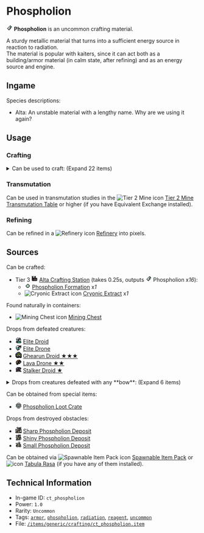 # Phospholion

<img src="https://raw.githubusercontent.com/Ceterai/Enternia/main/items/generic/crafting/ct_phospholion.png" alt="Phospholion icon" loading="lazy" width="auto" height="16px"/> **Phospholion** is an uncommon crafting material.

A sturdy metallic material that turns into a sufficient energy source in reaction to radiation.  
The material is popular with kaiters, since it can act both as a building/armor material (in calm state, after refining) and as an energy source and engine.

## Ingame

Species descriptions:

- Alta: An unstable material with a lengthy name. Why are we using it again?

## Usage

### Crafting

<details markdown="1"><summary>Can be used to craft: (Expand 22 items)</summary>

- `greydye`
- <img src="https://starbounder.org/mediawiki/images/3/35/Hive_Bed.png" alt="Hive Bed icon" loading="lazy" width="18.5px" height="5.5px"/> [Hive Bed](https://starbounder.org/Hive_Bed)
- <img src="https://starbounder.org/mediawiki/images/2/2d/Hive_Chair.png" alt="Hive Chair icon" loading="lazy" width="11.25px" height="7.5px"/> [Hive Chair](https://starbounder.org/Hive_Chair)
- <img src="https://starbounder.org/mediawiki/images/f/f0/Hive_Door.png" alt="Hive Door icon" loading="lazy" width="4.5px" height="15px"/> [Hive Door](https://starbounder.org/Hive_Door)
- <img src="https://starbounder.org/mediawiki/images/e/e0/Hive_Lamp.png" alt="Hive Lamp icon" loading="lazy" width="5.25px" height="10.5px"/> [Hive Lamp](https://starbounder.org/Hive_Lamp)
- <img src="https://starbounder.org/mediawiki/images/1/14/Hive_Table.png" alt="Hive Table icon" loading="lazy" width="15px" height="6px"/> [Hive Table](https://starbounder.org/Hive_Table)
- `hivechest`
- <img src="https://raw.githubusercontent.com/Ceterai/Enternia/main/objects/biome/alterash_prime/phospholion/ct_phosphobulbs/icon.png" alt="Irradiated Phosphobubble icon" loading="lazy" width="auto" height="16px"/> [Irradiated Phosphobubble](https://ceterai.github.io/MyEnternia/Wiki/IrradiatedPhosphobubble)
- <img src="https://raw.githubusercontent.com/Ceterai/Enternia/main/objects/biome/alterash_prime/phospholion/ct_phosphobulbs/icon.png" alt="Irradiated Phosphobulb icon" loading="lazy" width="auto" height="16px"/> [Irradiated Phosphobulb](https://ceterai.github.io/MyEnternia/Wiki/IrradiatedPhosphobulb)
- <img src="https://raw.githubusercontent.com/Ceterai/Enternia/main/objects/biome/alterash_prime/phospholion/ct_phosphobulbs/icon.png" alt="Irradiated Small Phosphobulb icon" loading="lazy" width="auto" height="16px"/> [Irradiated Small Phosphobulb](https://ceterai.github.io/MyEnternia/Wiki/IrradiatedSmallPhosphobulb)
- <img src="https://raw.githubusercontent.com/Ceterai/Enternia/main/items/generic/crafting/alta/phosicore.png" alt="Phosicore icon" loading="lazy" width="auto" height="16px"/> [Phosicore](https://ceterai.github.io/MyEnternia/Wiki/Phosicore)
- <img src="https://raw.githubusercontent.com/Ceterai/Enternia/main/items/active/weapons/ranged/alta/cannon/ct_phospholiator.png" alt="Phospholiator icon" loading="lazy" width="auto" height="16px"/> [Phospholiator](https://ceterai.github.io/MyEnternia/Wiki/Phospholiator)
- <img src="https://raw.githubusercontent.com/Ceterai/Enternia/main/items/augments/back/ct_phospholion_augment.png" alt="Phospholion Augment icon" loading="lazy" width="auto" height="16px"/> [Phospholion Augment](https://ceterai.github.io/MyEnternia/Wiki/PhospholionAugment)
- <img src="https://raw.githubusercontent.com/Ceterai/Enternia/main/objects/biome/alterash_prime/phospholion/ct_phospholion_formation/icon.png" alt="Phospholion Formation icon" loading="lazy" width="auto" height="16px"/> [Phospholion Formation](https://ceterai.github.io/MyEnternia/Wiki/PhospholionFormation)
- <img src="https://raw.githubusercontent.com/Ceterai/Enternia/main/items/active/alta/loot/biome/ct_phospholion_loot.png" alt="Phospholion Loot Crate icon" loading="lazy" width="auto" height="16px"/> [Phospholion Loot Crate](https://ceterai.github.io/MyEnternia/Wiki/PhospholionLootCrate)
- <img src="https://raw.githubusercontent.com/Ceterai/Enternia/main/objects/alta/special/samples/phospholion/icon.png" alt="Phospholion Sample ★★ icon" loading="lazy" width="auto" height="16px"/> [Phospholion Sample ★★](https://ceterai.github.io/MyEnternia/Wiki/PhospholionSample)
- <img src="https://raw.githubusercontent.com/Ceterai/Enternia/main/items/throwables/ct_phosphonade.png" alt="Phosphonade icon" loading="lazy" width="auto" height="16px"/> [Phosphonade](https://ceterai.github.io/MyEnternia/Wiki/Phosphonade)
- <img src="https://starbounder.org/mediawiki/images/2/21/Pixel.png" alt="Pixel icon" loading="lazy" width="12px" height="16px"/> [Pixel](https://starbounder.org/Pixel)
- <img src="https://raw.githubusercontent.com/Ceterai/Enternia/main/objects/biome/alterash_prime/phospholion/ct_phospholion_deposits/ct_phospholion_deposit3/icon.png" alt="Sharp Phospholion Deposit icon" loading="lazy" width="auto" height="16px"/> [Sharp Phospholion Deposit](https://ceterai.github.io/MyEnternia/Wiki/SharpPhospholionDeposit)
- <img src="https://raw.githubusercontent.com/Ceterai/Enternia/main/objects/biome/alterash_prime/phospholion/ct_phospholion_deposits/ct_phospholion_deposit2/icon.png" alt="Shiny Phospholion Deposit icon" loading="lazy" width="auto" height="16px"/> [Shiny Phospholion Deposit](https://ceterai.github.io/MyEnternia/Wiki/ShinyPhospholionDeposit)
- <img src="https://raw.githubusercontent.com/Ceterai/Enternia/main/objects/biome/alterash_prime/phospholion/ct_phospholion_deposits/ct_phospholion_deposit1/icon.png" alt="Small Phospholion Deposit icon" loading="lazy" width="auto" height="16px"/> [Small Phospholion Deposit](https://ceterai.github.io/MyEnternia/Wiki/SmallPhospholionDeposit)
- <img src="https://starbounder.org/mediawiki/images/6/6f/Tungsten_Ore.png" alt="Tungsten Ore icon" loading="lazy" width="10px" height="9px"/> [Tungsten Ore](https://starbounder.org/Tungsten_Ore)

</details>

### Transmutation

Can be used in transmutation studies in the <img src="https://steamuserimages-a.akamaihd.net/ugc/778476510222215988/C71087FFAD0A5FB9FE3532EC34F3A2D2D37DD7B7/" alt="Tier 2 Mine icon" width="14.5" height="8.125"/> [Tier 2 Mine Transmutation Table](https://steamcommunity.com/sharedfiles/filedetails/?id=1790667104) or higher (if you have Equivalent Exchange installed).

### Refining

Can be refined in a <img src="https://starbounder.org/mediawiki/images/2/2a/Refinery.gif" alt="Refinery icon" width="12" height="12"/> [Refinery](https://starbounder.org/Refinery) into pixels.

## Sources

Can be crafted:

- Tier 3 ![ ](https://raw.githubusercontent.com/Ceterai/Enternia/main/objects/alta/crafting/crafting_station/icon3.png) [Alta Crafting Station](https://ceterai.github.io/MyEnternia/Wiki/AltaCraftingStation) (takes 0.25s, outputs <img src="https://raw.githubusercontent.com/Ceterai/Enternia/main/items/generic/crafting/ct_phospholion.png" alt="Phospholion icon" loading="lazy" width="auto" height="16px"/> Phospholion x*16*):
  - <img src="https://raw.githubusercontent.com/Ceterai/Enternia/main/objects/biome/alterash_prime/phospholion/ct_phospholion_formation/icon.png" alt="Phospholion Formation icon" loading="lazy" width="auto" height="16px"/> [Phospholion Formation](https://ceterai.github.io/MyEnternia/Wiki/PhospholionFormation) x*1*
  - <img src="https://starbounder.org/mediawiki/images/d/d0/Cryonic_Extract.png" alt="Cryonic Extract icon" loading="lazy" width="8px" height="16px"/> [Cryonic Extract](https://starbounder.org/Cryonic_Extract) x*1*

Found naturally in containers:

- <img src="https://starbounder.org/mediawiki/images/4/4f/Mining_Chest.png" alt="Mining Chest icon" loading="lazy" width="18px" height="12px"/> [Mining Chest](https://starbounder.org/Mining_Chest)

Drops from defeated creatures:

- <img src="https://raw.githubusercontent.com/Ceterai/Enternia/main/items/active/alta/spawners/droids/elite.png" alt="Elite Droid icon" loading="lazy" width="auto" height="16px"/> [Elite Droid](https://ceterai.github.io/MyEnternia/Wiki/EliteDroid)
- <img src="https://raw.githubusercontent.com/Ceterai/Enternia/main/items/active/alta/spawners/drones/elite.png" alt="Elite Drone icon" loading="lazy" width="auto" height="16px"/> [Elite Drone](https://ceterai.github.io/MyEnternia/Wiki/EliteDrone)
- <img src="https://raw.githubusercontent.com/Ceterai/Enternia/main/items/active/alta/spawners/droids/ghearun.png" alt="Ghearun Droid ★★★ icon" loading="lazy" width="auto" height="16px"/> [Ghearun Droid ★★★](https://ceterai.github.io/MyEnternia/Wiki/GhearunDroid)
- <img src="https://raw.githubusercontent.com/Ceterai/Enternia/main/items/active/alta/spawners/drones/lava.png" alt="Lava Drone ★★ icon" loading="lazy" width="auto" height="16px"/> [Lava Drone ★★](https://ceterai.github.io/MyEnternia/Wiki/LavaDrone)
- <img src="https://raw.githubusercontent.com/Ceterai/Enternia/main/items/active/alta/spawners/droids/stalker.png" alt="Stalker Droid ★ icon" loading="lazy" width="auto" height="16px"/> [Stalker Droid ★](https://ceterai.github.io/MyEnternia/Wiki/StalkerDroid)

<details markdown="1"><summary>Drops from creatures defeated with any **bow**: (Expand 6 items)</summary>

- `ct_phosnail`
- <img src="https://raw.githubusercontent.com/Ceterai/Enternia/main/items/active/alta/spawners/droids/elite.png" alt="Elite Droid icon" loading="lazy" width="auto" height="16px"/> [Elite Droid](https://ceterai.github.io/MyEnternia/Wiki/EliteDroid)
- <img src="https://raw.githubusercontent.com/Ceterai/Enternia/main/items/active/alta/spawners/drones/elite.png" alt="Elite Drone icon" loading="lazy" width="auto" height="16px"/> [Elite Drone](https://ceterai.github.io/MyEnternia/Wiki/EliteDrone)
- <img src="https://raw.githubusercontent.com/Ceterai/Enternia/main/items/active/alta/spawners/droids/ghearun.png" alt="Ghearun Droid ★★★ icon" loading="lazy" width="auto" height="16px"/> [Ghearun Droid ★★★](https://ceterai.github.io/MyEnternia/Wiki/GhearunDroid)
- <img src="https://raw.githubusercontent.com/Ceterai/Enternia/main/items/active/alta/spawners/drones/lava.png" alt="Lava Drone ★★ icon" loading="lazy" width="auto" height="16px"/> [Lava Drone ★★](https://ceterai.github.io/MyEnternia/Wiki/LavaDrone)
- <img src="https://raw.githubusercontent.com/Ceterai/Enternia/main/items/active/alta/spawners/droids/stalker.png" alt="Stalker Droid ★ icon" loading="lazy" width="auto" height="16px"/> [Stalker Droid ★](https://ceterai.github.io/MyEnternia/Wiki/StalkerDroid)

</details>

Can be obtained from special items:

- <img src="https://raw.githubusercontent.com/Ceterai/Enternia/main/items/active/alta/loot/biome/ct_phospholion_loot.png" alt="Phospholion Loot Crate icon" loading="lazy" width="auto" height="16px"/> [Phospholion Loot Crate](https://ceterai.github.io/MyEnternia/Wiki/PhospholionLootCrate)

Drops from destroyed obstacles:

- <img src="https://raw.githubusercontent.com/Ceterai/Enternia/main/objects/biome/alterash_prime/phospholion/ct_phospholion_deposits/ct_phospholion_deposit3/icon.png" alt="Sharp Phospholion Deposit icon" loading="lazy" width="auto" height="16px"/> [Sharp Phospholion Deposit](https://ceterai.github.io/MyEnternia/Wiki/SharpPhospholionDeposit)
- <img src="https://raw.githubusercontent.com/Ceterai/Enternia/main/objects/biome/alterash_prime/phospholion/ct_phospholion_deposits/ct_phospholion_deposit2/icon.png" alt="Shiny Phospholion Deposit icon" loading="lazy" width="auto" height="16px"/> [Shiny Phospholion Deposit](https://ceterai.github.io/MyEnternia/Wiki/ShinyPhospholionDeposit)
- <img src="https://raw.githubusercontent.com/Ceterai/Enternia/main/objects/biome/alterash_prime/phospholion/ct_phospholion_deposits/ct_phospholion_deposit1/icon.png" alt="Small Phospholion Deposit icon" loading="lazy" width="auto" height="16px"/> [Small Phospholion Deposit](https://ceterai.github.io/MyEnternia/Wiki/SmallPhospholionDeposit)

Can be obtained via <img src="https://raw.githubusercontent.com/Silverfeelin/Starbound-SpawnableItemPack/master/interface/sip/iconSmall.png" alt="Spawnable Item Pack icon" width="18" height="14"/> [Spawnable Item Pack](https://steamcommunity.com/sharedfiles/filedetails/?id=733665104) or <img src="https://steamuserimages-a.akamaihd.net/ugc/263843960696222713/3EC9A7C005541F7D577EBCB8C5736B4EFC9973D6/" alt="icon" width="8" height="12"/> [Tabula Rasa](https://community.playstarbound.com/resources/the-tabula-rasa.3222/) (if you have any of them installed).

## Technical Information

- In-game ID: `ct_phospholion`
- Power: `1.0`
- Rarity: `Uncommon`
- Tags: [`armor`](https://ceterai.github.io/MyEnternia/Wiki/Tags/Armor), [`phospholion`](https://ceterai.github.io/MyEnternia/Wiki/Tags/Phospholion), [`radiation`](https://ceterai.github.io/MyEnternia/Wiki/Tags/Radiation), [`reagent`](https://ceterai.github.io/MyEnternia/Wiki/Tags/Reagent), [`uncommon`](https://ceterai.github.io/MyEnternia/Wiki/Tags/Uncommon)
- File: [`/items/generic/crafting/ct_phospholion.item`](https://github.com/Ceterai/Enternia/blob/main/items/generic/crafting/ct_phospholion.item)
